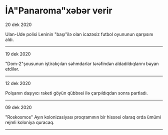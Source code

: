 <!DOCTYPE html>
<html lang="en">
<head>
    <meta charset="UTF-8">
    <meta name="viewport" content="width=device-width, initial-scale=1.0">
    <title>Document</title>
    <link rel="stylesheet" href="./style.css">
    <link rel="preconnect" href="https://fonts.googleapis.com">
<link rel="preconnect" href="https://fonts.gstatic.com" crossorigin>
<link href="https://fonts.googleapis.com/css2?family=Montserrat:ital,wght@0,100..900;1,100..900&display=swap" rel="stylesheet">

</head>
<body>
    <h1><b>İA"Panaroma"xəbər verir</b></h1>
     <p class="date">20 dek 2020 </p> 
     <p>Ulan-Ude polisi Leninin "başı"ilə olan icazəsiz futbol oyununun qarşısını aldı.</p>
     <hr>
     <p class="date">19 dek 2020 </p>
      <p>"Dom-2"şousunun iştirakçıları səhmdarlar tərəfindən aldadıldıqlarını bəyan etdilər.</p>
     <hr>
     <p>12 dek 2020 </p>
     <p>Polşanın daşıyıcı raketi göyün qübbəsi ilə çarpıldıqdan sonra partladı.</p>
     <hr>
     <p class="date">09 dek 2020 </p>
     <p>"Roskosmos" Ayın kolonizasiyası proqramının bir hissəsi olaraq orda ümümi rejmli koloniya quracaq.</p>
     <hr>
</body>
</html>
